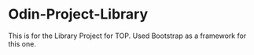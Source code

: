 # Odin-Project-Library

This is for the Library Project for TOP. Used Bootstrap as a framework for this one. 
